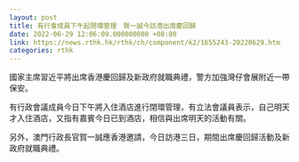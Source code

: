 ```yaml
---
layout: post
title: 有行會成員下午起閉環管理　賀一誠今訪港出席慶回歸
date: 2022-06-29 12:06:09.000000000 +08:00
link: https://news.rthk.hk/rthk/ch/component/k2/1655243-20220629.htm
categories: rthk
---
```


國家主席習近平將出席香港慶回歸及新政府就職典禮，警方加強灣仔會展附近一帶保安。

有行政會議成員今日下午將入住酒店進行閉環管理，有立法會議員表示，自己明天才入住酒店，又指有嘉賓今日已到酒店，相信與出席明天的活動有關。

另外，澳門行政長官賀一誠應香港邀請，今日訪港三日，期間出席慶回歸活動及新政府就職典禮。
